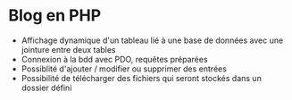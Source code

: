 # Blog en PHP
- Affichage dynamique d'un tableau lié à une base de données avec une jointure entre deux tables
- Connexion à la bdd avec PDO, requêtes préparées
- Possiblité d'ajouter / modifier ou supprimer des entrées
- Possibilité de télécharger des fichiers qui seront stockés dans un dossier défini
